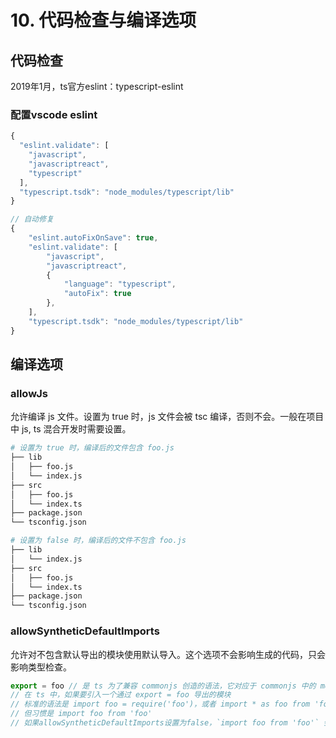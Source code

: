 # 10. 代码检查与编译选项



## 代码检查
2019年1月，ts官方eslint：typescript-eslint

### 配置vscode eslint
```js
{
  "eslint.validate": [
    "javascript",
    "javascriptreact",
    "typescript"
  ],
  "typescript.tsdk": "node_modules/typescript/lib"
}

// 自动修复
{
    "eslint.autoFixOnSave": true,
    "eslint.validate": [
        "javascript",
        "javascriptreact",
        {
            "language": "typescript",
            "autoFix": true
        },
    ],
    "typescript.tsdk": "node_modules/typescript/lib"
}
```

## 编译选项
### allowJs
允许编译 js 文件。设置为 true 时，js 文件会被 tsc 编译，否则不会。一般在项目中 js, ts 混合开发时需要设置。
```sh
# 设置为 true 时，编译后的文件包含 foo.js
├── lib
│   ├── foo.js
│   └── index.js
├── src
│   ├── foo.js
│   └── index.ts
├── package.json
└── tsconfig.json

# 设置为 false 时，编译后的文件不包含 foo.js
├── lib
│   └── index.js
├── src
│   ├── foo.js
│   └── index.ts
├── package.json
└── tsconfig.json
```
### allowSyntheticDefaultImports
允许对不包含默认导出的模块使用默认导入。这个选项不会影响生成的代码，只会影响类型检查。

```js
export = foo // 是 ts 为了兼容 commonjs 创造的语法，它对应于 commonjs 中的 module.exports = foo
// 在 ts 中，如果要引入一个通过 export = foo 导出的模块
// 标准的语法是 import foo = require('foo')，或者 import * as foo from 'foo'
// 但习惯是 import foo from 'foo'
// 如果allowSyntheticDefaultImports设置为false，`import foo from 'foo'` 会报错，为了解决这个问题，需要开启这个选项
```